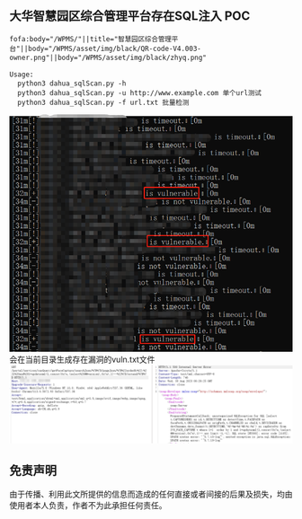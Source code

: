 ## 大华智慧园区综合管理平台存在SQL注入 POC
```
fofa:body="/WPMS/"||title="智慧园区综合管理平台"||body="/WPMS/asset/img/black/QR-code-V4.003-owner.png"||body="/WPMS/asset/img/black/zhyq.png"
```
```
Usage:
  python3 dahua_sqlScan.py -h
  python3 dahua_sqlScan.py -u http://www.example.com 单个url测试
  python3 dahua_sqlScan.py -f url.txt 批量检测
```
![](https://github.com/csdcsdcsdcsdcsd/Dahua_SqlInjection_Scan/blob/main/DaHua.png)
会在当前目录生成存在漏洞的vuln.txt文件
![](https://github.com/csdcsdcsdcsdcsd/Dahua_SqlInjection_Scan/blob/main/vuln.png)
## 免责声明
由于传播、利用此文所提供的信息而造成的任何直接或者间接的后果及损失，均由使用者本人负责，作者不为此承担任何责任。
